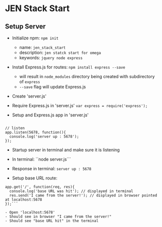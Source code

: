 # JEN Stack Start
## Setup Server
- Initialize npm: ```npm init```
  - name: ```jen_stack_start```
  - description: ```jen statck start for omega```
  - keywords: ```jquery node express```
- Install Express.js for routes: ```npm install express --save```
  - will result in ```node_modules``` directory being created with subdirectory of ```express```
  - ```--save``` flag will update Express.js

- Create 'server.js'
- Require Express.js in 'server.js'
```var express = require('express');```
- Setup and Express.js app in 'server.js'
```var app = express();

// listen
app.listen(5678, function(){
  console.log('server up : 5678');
});
```

- Startup server in terminal and make sure it is listening
- In terminal: ``node server.js```
- Response in terminal: ```server up : 5678```

- Setup base URL route:
```// base URL
app.get('/', function(req, res){
  console.log('base URL was hit'); // displayed in terminal
  res.send('I came from the server!'); // displayed in browser pointed at localhost:5678
});```

- Open 'localhost:5678'
- Should see in browser "I came from the server!"
- Should see "base URL hit" in the terminal

